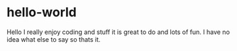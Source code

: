 hello-world
===========

Hello I really enjoy coding and stuff it is great to do and lots of fun.
I have no idea what else to say so thats it.
